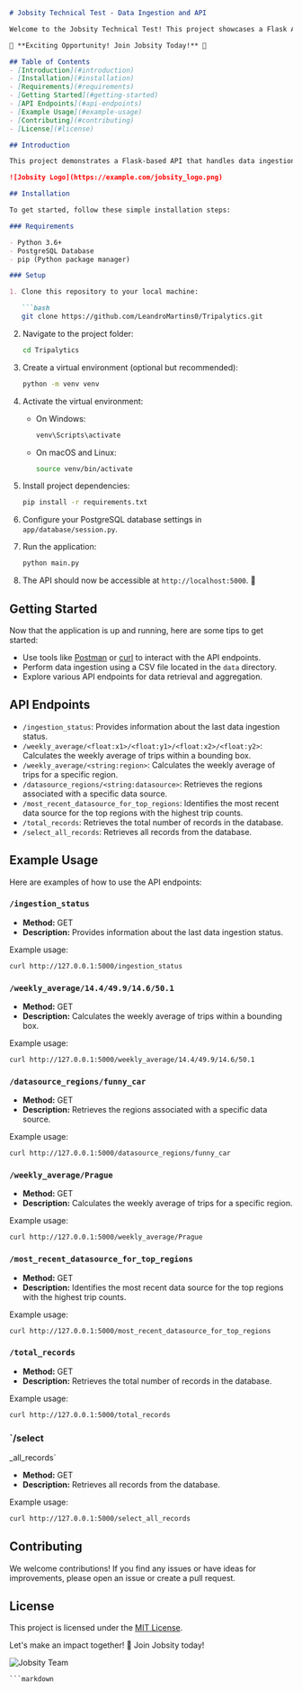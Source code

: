 ```markdown
# Jobsity Technical Test - Data Ingestion and API

Welcome to the Jobsity Technical Test! This project showcases a Flask API for data ingestion, aggregation, and retrieval.

🚀 **Exciting Opportunity! Join Jobsity Today!** 🚀

## Table of Contents
- [Introduction](#introduction)
- [Installation](#installation)
- [Requirements](#requirements)
- [Getting Started](#getting-started)
- [API Endpoints](#api-endpoints)
- [Example Usage](#example-usage)
- [Contributing](#contributing)
- [License](#license)

## Introduction

This project demonstrates a Flask-based API that handles data ingestion from a CSV file into a PostgreSQL database. It also provides various endpoints for querying and aggregating data. The project is designed to showcase your technical skills, so let's dive in!

![Jobsity Logo](https://example.com/jobsity_logo.png)

## Installation

To get started, follow these simple installation steps:

### Requirements

- Python 3.6+
- PostgreSQL Database
- pip (Python package manager)

### Setup

1. Clone this repository to your local machine:

   ```bash
   git clone https://github.com/LeandroMartins0/Tripalytics.git
   ```

2. Navigate to the project folder:

   ```bash
   cd Tripalytics
   ```

3. Create a virtual environment (optional but recommended):

   ```bash
   python -m venv venv
   ```

4. Activate the virtual environment:

   - On Windows:

     ```bash
     venv\Scripts\activate
     ```

   - On macOS and Linux:

     ```bash
     source venv/bin/activate
     ```

5. Install project dependencies:

   ```bash
   pip install -r requirements.txt
   ```

6. Configure your PostgreSQL database settings in `app/database/session.py`.

7. Run the application:

   ```bash
   python main.py
   ```

8. The API should now be accessible at `http://localhost:5000`. 🎉

## Getting Started

Now that the application is up and running, here are some tips to get started:

- Use tools like [Postman](https://www.postman.com/) or [curl](https://curl.se/) to interact with the API endpoints.
- Perform data ingestion using a CSV file located in the `data` directory.
- Explore various API endpoints for data retrieval and aggregation.

## API Endpoints

- `/ingestion_status`: Provides information about the last data ingestion status.
- `/weekly_average/<float:x1>/<float:y1>/<float:x2>/<float:y2>`: Calculates the weekly average of trips within a bounding box.
- `/weekly_average/<string:region>`: Calculates the weekly average of trips for a specific region.
- `/datasource_regions/<string:datasource>`: Retrieves the regions associated with a specific data source.
- `/most_recent_datasource_for_top_regions`: Identifies the most recent data source for the top regions with the highest trip counts.
- `/total_records`: Retrieves the total number of records in the database.
- `/select_all_records`: Retrieves all records from the database.

## Example Usage

Here are examples of how to use the API endpoints:

### `/ingestion_status`

- **Method:** GET
- **Description:** Provides information about the last data ingestion status.

Example usage:
```bash
curl http://127.0.0.1:5000/ingestion_status
```

### `/weekly_average/14.4/49.9/14.6/50.1`

- **Method:** GET
- **Description:** Calculates the weekly average of trips within a bounding box.

Example usage:
```bash
curl http://127.0.0.1:5000/weekly_average/14.4/49.9/14.6/50.1
```

### `/datasource_regions/funny_car`

- **Method:** GET
- **Description:** Retrieves the regions associated with a specific data source.

Example usage:
```bash
curl http://127.0.0.1:5000/datasource_regions/funny_car
```

### `/weekly_average/Prague`

- **Method:** GET
- **Description:** Calculates the weekly average of trips for a specific region.

Example usage:
```bash
curl http://127.0.0.1:5000/weekly_average/Prague
```

### `/most_recent_datasource_for_top_regions`

- **Method:** GET
- **Description:** Identifies the most recent data source for the top regions with the highest trip counts.

Example usage:
```bash
curl http://127.0.0.1:5000/most_recent_datasource_for_top_regions
```

### `/total_records`

- **Method:** GET
- **Description:** Retrieves the total number of records in the database.

Example usage:
```bash
curl http://127.0.0.1:5000/total_records
```

### `/select

_all_records`

- **Method:** GET
- **Description:** Retrieves all records from the database.

Example usage:
```bash
curl http://127.0.0.1:5000/select_all_records
```

## Contributing

We welcome contributions! If you find any issues or have ideas for improvements, please open an issue or create a pull request.

## License

This project is licensed under the [MIT License](LICENSE).

Let's make an impact together! 🚀 Join Jobsity today!

![Jobsity Team](https://example.com/jobsity_team_photo.jpg)
```
```markdown